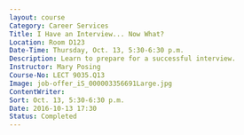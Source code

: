 ```yaml
---
layout: course
Category: Career Services
Title: I Have an Interview... Now What?
Location: Room D123
Date-Time: Thursday, Oct. 13, 5:30-6:30 p.m.
Description: Learn to prepare for a successful interview.
Instructor: Mary Posing
Course-No: LECT 9035.Q13
Image: job-offer_iS_000003356691Large.jpg
ContentWriter:
Sort: Oct. 13, 5:30-6:30 p.m.
Date: 2016-10-13 17:30
Status: Completed
---
```

